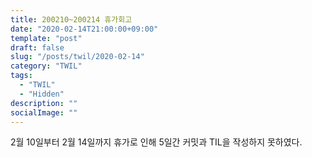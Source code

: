 ```yaml
---
title: 200210~200214 휴가회고
date: "2020-02-14T21:00:00+09:00"
template: "post"
draft: false
slug: "/posts/twil/2020-02-14"
category: "TWIL"
tags:
  - "TWIL"
  - "Hidden"
description: ""
socialImage: ""
---
```


2월 10일부터 2월 14일까지 휴가로 인해 5일간 커밋과 TIL을 작성하지 못하였다.
